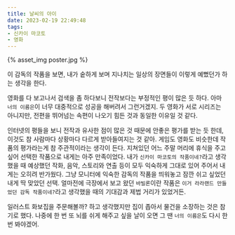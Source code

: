 ```yaml
---
title: 날씨의 아이
date: 2023-02-19 22:49:48
tags:
- 신카이 마코토
- 영화
---
```


{% asset_img poster.jpg %}

이 감독의 작품을 보면, 내가 숱하게 보며 지나치는 일상의 장면들이 이렇게 예뻤던가 하는 생각을 한다.
<!--more-->

영화를 다 보고나서 검색을 좀 하다보니 전작보다는 부정적인 평이 많은 듯 하다. 아마 `너의 이름은`이 너무 대중적으로 성공을 해버려서 그런거겠지. 두 영화가 서로 시리즈는 아니지만, 전편을 뛰어넘는 속편이 나오기 힘든 것과 동일한 이유일 것 같다.

인터넷의 평들을 보니 전작과 유사한 점이 많은 것 때문에 안좋은 평가를 받는 듯 한데, 이것도 참 사람마다 상황마다 다르게 받아들여지는 것 같아. 게임도 영화도 비슷한데 작품의 평가라는게 참 주관적이라는 생각이 든다. 
지쳐있던 어느 주말 머리에 휴식을 주고 싶어 선택한 작품으로 내게는 아주 만족이었다. 내가 `신카이 마코토의 작품이네?`라고 생각했을 때 예상했던 작화, 음악, 스토리와 연출 등이 모두 익숙하게 그대로 있어 주어서 내게는 오히려 반가웠다. 그냥 모니터에 익숙한 감독의 작품을 띄워놓고 잠깐 쉬고 싶었던 내게 딱 맞았던 선택. 얼마전에 극장에서 보고 왔던 `바빌론`이란 작품은 `이거 라라랜드 만들었던 감독 작품이네?`라고 생각했을 때의 기대감과 제법 거리가 있었거든.

일러스트 화보집을 주문해볼까? 하고 생각했지만 집이 좁아서 물건을 소장하는 것은 참기로 했다. 나중에 한 번 또 뇌를 쉬게 해주고 싶을 날이 오면 그 땐 `너의 이름은`도 다시 한 번 봐야겠어.